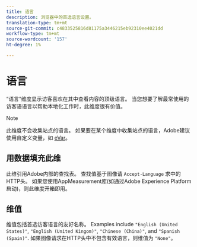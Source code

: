 ```yaml
---
title: 语言
description: 浏览器中的首选语言设置。
translation-type: tm+mt
source-git-commit: c4833525816d81175a3446215eb92310ee4021dd
workflow-type: tm+mt
source-wordcount: '157'
ht-degree: 1%

---
```



# 语言

“语言”维度显示访客喜欢在其中查看内容的顶级语言。 当您想要了解最常使用的访客语语言以帮助本地化工作时，此维度很有价值。

>[!NOTE]
>
>此维度不会收集站点的语言。 如果要在某个维度中收集站点的语言，Adobe建议使用自定义变量，如 [eVar](evar.md)。

## 用数据填充此维

此维引用Adobe内部的查找表。 查找值基于图像请 `Accept-Language` 求中的HTTP头。 如果您使用AppMeasurement库(如通过Adobe Experience Platform启动)，则此维度开箱即用。

## 维值

维值包括首选访客语言的友好名称。 Examples include `"English (United States)"`, `"English (United Kingom)"`, `"Chinese (China)"`, and `"Spanish (Spain)"`. 如果图像请求在HTTP头中不包含有效语言，则维值为 `"None"`。
